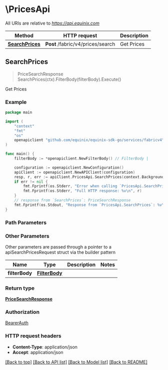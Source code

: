 # \PricesApi

All URIs are relative to *https://api.equinix.com*

Method | HTTP request | Description
------------- | ------------- | -------------
[**SearchPrices**](PricesApi.md#SearchPrices) | **Post** /fabric/v4/prices/search | Get Prices



## SearchPrices

> PriceSearchResponse SearchPrices(ctx).FilterBody(filterBody).Execute()

Get Prices



### Example

```go
package main

import (
	"context"
	"fmt"
	"os"
	openapiclient "github.com/equinix/equinix-sdk-go/services/fabricv4"
)

func main() {
	filterBody := *openapiclient.NewFilterBody() // FilterBody | 

	configuration := openapiclient.NewConfiguration()
	apiClient := openapiclient.NewAPIClient(configuration)
	resp, r, err := apiClient.PricesApi.SearchPrices(context.Background()).FilterBody(filterBody).Execute()
	if err != nil {
		fmt.Fprintf(os.Stderr, "Error when calling `PricesApi.SearchPrices``: %v\n", err)
		fmt.Fprintf(os.Stderr, "Full HTTP response: %v\n", r)
	}
	// response from `SearchPrices`: PriceSearchResponse
	fmt.Fprintf(os.Stdout, "Response from `PricesApi.SearchPrices`: %v\n", resp)
}
```

### Path Parameters



### Other Parameters

Other parameters are passed through a pointer to a apiSearchPricesRequest struct via the builder pattern


Name | Type | Description  | Notes
------------- | ------------- | ------------- | -------------
 **filterBody** | [**FilterBody**](FilterBody.md) |  | 

### Return type

[**PriceSearchResponse**](PriceSearchResponse.md)

### Authorization

[BearerAuth](../README.md#BearerAuth)

### HTTP request headers

- **Content-Type**: application/json
- **Accept**: application/json

[[Back to top]](#) [[Back to API list]](../README.md#documentation-for-api-endpoints)
[[Back to Model list]](../README.md#documentation-for-models)
[[Back to README]](../README.md)

